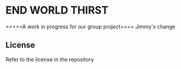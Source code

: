 # END WORLD THIRST

=====A work in progress for our group project====
Jimmy's change

## License

Refer to the license in the repository
